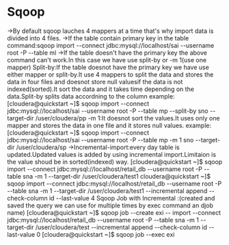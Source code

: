 # Sqoop
->By default sqoop lauches 4 mappers at a time that's why import data  is divided into 4 files.
->If the table contain primary key in the table 
   command:sqoop import --connect jdbc:mysql://localhost/sai --username root -P --table ml
->If the table doesn't have the primary key the above command can't work.In this case we have use split-by or -m 1(use one mapper)
  Split-by:If the table doesnot have the primary key we have use either mapper or split-by.It use 4 mappers to split the data and stores the data in four files and doesnot store null valuesif the data is not     indexed(sorted).It sort the data and it takes time depending on the data.Split-by splits data accordning to the column
  example: [cloudera@quickstart ~]$ sqoop import --connect jdbc:mysql://localhost/sai --username root -P --table mp --split-by sno --target-dir /user/cloudera/pp
  -m 1:It doesnot sort the values.It uses only one mapper and stores the data in one file and it stores null values.
    example:[cloudera@quickstart ~]$ sqoop import --connect jdbc:mysql://localhost/sai --username root -P --table mp -m 1 sno --target-dir /user/cloudera/sp
 ->Incremental-import:every day table is updated.Updated values is added by using incremental import.Limitaion is the value shoud be in sorted(indexed) way.
   [cloudera@quickstart ~]$ sqoop import --connect jdbc:mysql://localhost/retail_db --username root -P --table sna -m 1 --target-dir /user/cloudera/test1 
   cloudera@quickstart ~]$ sqoop import --connect jdbc:mysql://localhost/retail_db --username root -P --table sna -m 1 --target-dir /user/cloudera/test1 --incremental append --check-column id --last-value 4
   Sqoop Job with Incremental :(created and saved the query we can use for multiple times by exec command an djob name)
[cloudera@quickstart ~]$ sqoop job --create exi -- import --connect jdbc:mysql://localhost/retail_db --username root -P --table sna -m 1 --target-dir /user/cloudera/test --incremental append --check-column id --last-value 0
[cloudera@quickstart ~]$ sqoop job --exec exi

